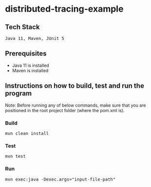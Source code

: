 # distributed-tracing-example

## Tech Stack
<pre>Java 11, Maven, JUnit 5</pre>
## Prerequisites
- Java 11 is installed
- Maven is installed
## Instructions on how to build, test and run the program
Note: Before running any of below commands, make sure that you are positioned in the root project folder (where the pom.xml is).
### Build
<pre>mvn clean install</pre>
### Test
<pre>mvn test</pre>
### Run
<pre>mvn exec:java -Dexec.args="input-file-path"</pre>
